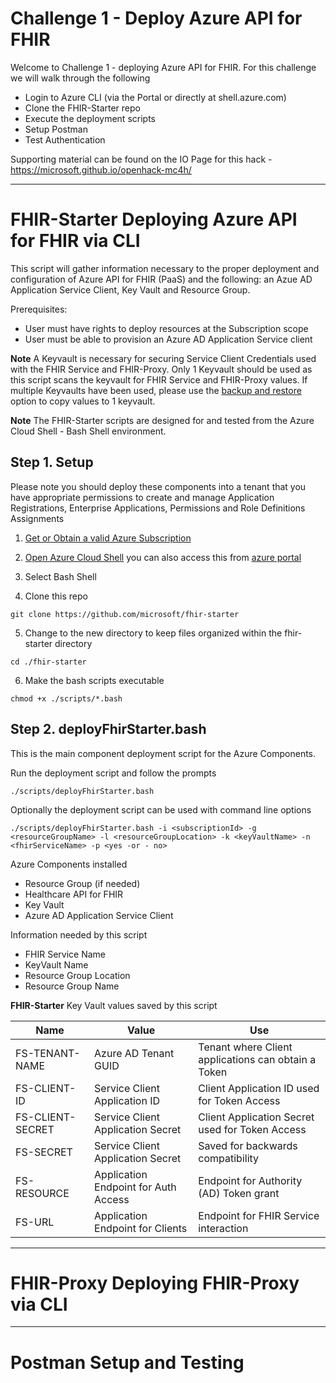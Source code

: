 # Challenge 1 - Deploy Azure API for FHIR
Welcome to Challenge 1 - deploying Azure API for FHIR.  For this challenge we will walk through the following 
- Login to Azure CLI (via the Portal or directly at shell.azure.com)
- Clone the FHIR-Starter repo 
- Execute the deployment scripts 
- Setup Postman 
- Test Authentication 

Supporting material can be found on the IO Page for this hack - https://microsoft.github.io/openhack-mc4h/ 

---

# FHIR-Starter Deploying Azure API for FHIR via CLI
This script will gather information necessary to the proper deployment and configuration of Azure API for FHIR (PaaS) and the following: an Azue AD Application Service Client, Key Vault and Resource Group.
  
 Prerequisites:  
 - User must have rights to deploy resources at the Subscription scope
 - User must be able to provision an Azure AD Application Service client  

__Note__
A Keyvault is necessary for securing Service Client Credentials used with the FHIR Service and FHIR-Proxy.  Only 1 Keyvault should be used as this script scans the keyvault for FHIR Service and FHIR-Proxy values. If multiple Keyvaults have been used, please use the [backup and restore](https://docs.microsoft.com/en-us/azure/key-vault/general/backup?tabs=azure-cli) option to copy values to 1 keyvault.

__Note__ 
The FHIR-Starter scripts are designed for and tested from the Azure Cloud Shell - Bash Shell environment.

## Step 1. Setup 
Please note you should deploy these components into a tenant that you have appropriate permissions to create and manage Application Registrations, Enterprise Applications, Permissions and Role Definitions Assignments

1. [Get or Obtain a valid Azure Subscription](https://azure.microsoft.com/en-us/free/)

2. [Open Azure Cloud Shell](https://shell.azure.com) you can also access this from [azure portal](https://portal.azure.com)

3. Select Bash Shell 

4. Clone this repo 
```azurecli
git clone https://github.com/microsoft/fhir-starter
```
5. Change to the new directory to keep files organized within the fhir-starter directory
```azurecli
cd ./fhir-starter
```
6. Make the bash scripts executable
```azurecli
chmod +x ./scripts/*.bash
``` 

## Step 2.  deployFhirStarter.bash
This is the main component deployment script for the Azure Components.    

Run the deployment script and follow the prompts
```azurecli
./scripts/deployFhirStarter.bash 
```

Optionally the deployment script can be used with command line options 
```azurecli
./scripts/deployFhirStarter.bash -i <subscriptionId> -g <resourceGroupName> -l <resourceGroupLocation> -k <keyVaultName> -n <fhirServiceName> -p <yes -or - no>
```

Azure Components installed 
 - Resource Group (if needed)
 - Healthcare API for FHIR 
 - Key Vault 
 - Azure AD Application Service Client 

Information needed by this script 
 - FHIR Service Name
 - KeyVault Name 
 - Resource Group Location 
 - Resource Group Name 

__FHIR-Starter__ Key Vault values saved by this script 

Name              | Value                                | Use             
------------------|--------------------------------------|---------------------------------
FS-TENANT-NAME    | Azure AD Tenant GUID                 | Tenant where Client applications can obtain a Token 
FS-CLIENT-ID      | Service Client Application ID        | Client Application ID used for Token Access  
FS-CLIENT-SECRET  | Service Client Application Secret    | Client Application Secret used for Token Access                    
FS-SECRET         | Service Client Application Secret    | Saved for backwards compatibility  
FS-RESOURCE       | Application Endpoint for Auth Access | Endpoint for Authority (AD) Token grant  
FS-URL            | Application Endpoint for Clients     | Endpoint for FHIR Service interaction 


---

# FHIR-Proxy Deploying FHIR-Proxy via CLI




--- 

# Postman Setup and Testing 







